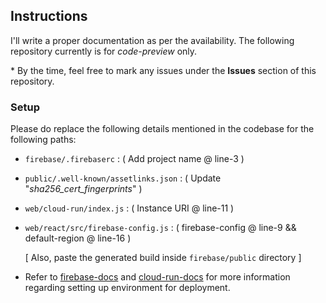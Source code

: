 ## Instructions

I'll write a proper documentation as per the availability.
The following repository currently is for *code-preview* only.

\* By the time, feel free to mark any issues under the **Issues** section of this repository.

### Setup

Please do replace the following details mentioned in the codebase for the following paths:

- `firebase/.firebaserc` : ( Add project name @ line-3 )

- `public/.well-known/assetlinks.json` : ( Update "*sha256_cert_fingerprints*" )

- `web/cloud-run/index.js` : ( Instance URI @ line-11 )

- `web/react/src/firebase-config.js` : ( firebase-config @ line-9 && default-region @ line-16 )

  [ Also, paste the generated build inside `firebase/public` directory ]

- Refer to [firebase-docs](https://firebase.google.com/docs) and [cloud-run-docs](https://cloud.google.com/run) for more information regarding setting up environment for deployment.
